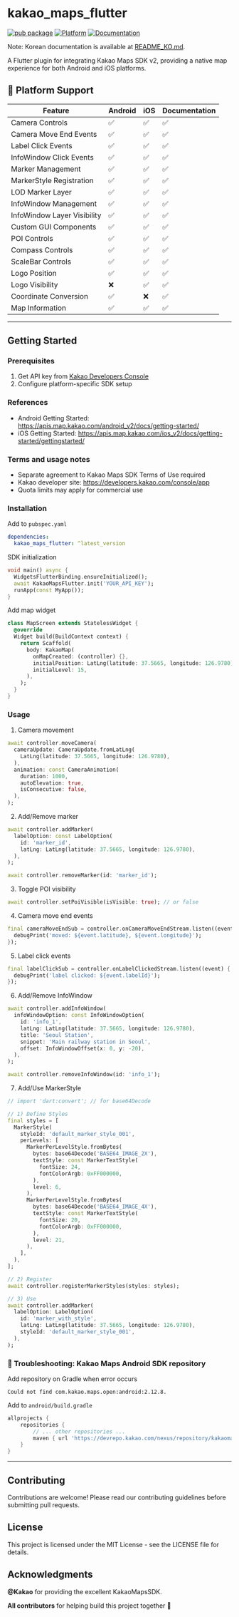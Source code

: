 # kakao_maps_flutter

[![pub package](https://img.shields.io/pub/v/kakao_maps_flutter.svg)](https://pub.dev/packages/kakao_maps_flutter)
[![Platform](https://img.shields.io/badge/platform-android%20|%20ios-green.svg)](https://github.com/seunghwanly/kakao_maps_flutter)
[![Documentation](https://img.shields.io/badge/documentation-91.4%25-brightgreen.svg)](https://pub.dev/documentation/kakao_maps_flutter)

Note: Korean documentation is available at [README_KO.md](README_KO.md).

A Flutter plugin for integrating Kakao Maps SDK v2, providing a native map experience for both Android and iOS platforms.

## 📱 Platform Support

| Feature | Android | iOS | Documentation |
|---------|---------|-----|---------------|
| Camera Controls | ✅ | ✅ | ✅ |
| Camera Move End Events | ✅ | ✅ | ✅ |
| Label Click Events | ✅ | ✅ | ✅ |
| InfoWindow Click Events | ✅ | ✅ | ✅ |
| Marker Management | ✅ | ✅ | ✅ |
| MarkerStyle Registration | ✅ | ✅ | ✅ |
| LOD Marker Layer | ✅ | ✅ | ✅ |
| InfoWindow Management | ✅ | ✅ | ✅ |
| InfoWindow Layer Visibility | ✅ | ✅ | ✅ |
| Custom GUI Components | ✅ | ✅ | ✅ |
| POI Controls | ✅ | ✅ | ✅ |
| Compass Controls | ✅ | ✅ | ✅ |
| ScaleBar Controls | ✅ | ✅ | ✅ |
| Logo Position | ✅ | ✅ | ✅ |
| Logo Visibility | ❌ | ✅ | ✅ |
| Coordinate Conversion | ✅ | ❌ | ✅ |
| Map Information | ✅ | ✅ | ✅ |

---

## Getting Started

### Prerequisites
1. Get API key from [Kakao Developers Console](https://developers.kakao.com/console/app)
2. Configure platform-specific SDK setup

### References
- Android Getting Started: https://apis.map.kakao.com/android_v2/docs/getting-started/
- iOS Getting Started: https://apis.map.kakao.com/ios_v2/docs/getting-started/gettingstarted/

### Terms and usage notes
- Separate agreement to Kakao Maps SDK Terms of Use required
- Kakao developer site: https://developers.kakao.com/console/app
- Quota limits may apply for commercial use

### Installation
Add to `pubspec.yaml`

```yaml
dependencies:
  kakao_maps_flutter: ^latest_version
```

SDK initialization

```dart
void main() async {
  WidgetsFlutterBinding.ensureInitialized();
  await KakaoMapsFlutter.init('YOUR_API_KEY');
  runApp(const MyApp());
}
```

Add map widget

```dart
class MapScreen extends StatelessWidget {
  @override
  Widget build(BuildContext context) {
    return Scaffold(
      body: KakaoMap(
        onMapCreated: (controller) {},
        initialPosition: LatLng(latitude: 37.5665, longitude: 126.9780),
        initialLevel: 15,
      ),
    );
  }
}
```


### Usage

1. Camera movement
```dart
await controller.moveCamera(
  cameraUpdate: CameraUpdate.fromLatLng(
    LatLng(latitude: 37.5665, longitude: 126.9780),
  ),
  animation: const CameraAnimation(
    duration: 1000,
    autoElevation: true,
    isConsecutive: false,
  ),
);
```

2. Add/Remove marker
```dart
await controller.addMarker(
  labelOption: const LabelOption(
    id: 'marker_id',
    latLng: LatLng(latitude: 37.5665, longitude: 126.9780),
  ),
);

await controller.removeMarker(id: 'marker_id');
```

3. Toggle POI visibility
```dart
await controller.setPoiVisible(isVisible: true); // or false
```

4. Camera move end events
```dart
final cameraMoveEndSub = controller.onCameraMoveEndStream.listen((event) {
  debugPrint('moved: ${event.latitude}, ${event.longitude}');
});
```

5. Label click events
```dart
final labelClickSub = controller.onLabelClickedStream.listen((event) {
  debugPrint('label clicked: ${event.labelId}');
});
```

6. Add/Remove InfoWindow
```dart
await controller.addInfoWindow(
  infoWindowOption: const InfoWindowOption(
    id: 'info_1',
    latLng: LatLng(latitude: 37.5665, longitude: 126.9780),
    title: 'Seoul Station',
    snippet: 'Main railway station in Seoul',
    offset: InfoWindowOffset(x: 0, y: -20),
  ),
);

await controller.removeInfoWindow(id: 'info_1');
```


7. Add/Use MarkerStyle
```dart
// import 'dart:convert'; // for base64Decode

// 1) Define Styles
final styles = [
  MarkerStyle(
    styleId: 'default_marker_style_001',
    perLevels: [
      MarkerPerLevelStyle.fromBytes(
        bytes: base64Decode('BASE64_IMAGE_2X'),
        textStyle: const MarkerTextStyle(
          fontSize: 24,
          fontColorArgb: 0xFF000000,
        ),
        level: 6,
      ),
      MarkerPerLevelStyle.fromBytes(
        bytes: base64Decode('BASE64_IMAGE_4X'),
        textStyle: const MarkerTextStyle(
          fontSize: 20,
          fontColorArgb: 0xFF000000,
        ),
        level: 21,
      ),
    ],
  ),
];

// 2) Register
await controller.registerMarkerStyles(styles: styles);

// 3) Use
await controller.addMarker(
  labelOption: LabelOption(
    id: 'marker_with_style',
    latLng: LatLng(latitude: 37.5665, longitude: 126.9780),
    styleId: 'default_marker_style_001',
  ),
);
```


### 🔧 Troubleshooting: Kakao Maps Android SDK repository
Add repository on Gradle when error occurs

```
Could not find com.kakao.maps.open:android:2.12.8.
```

Add to `android/build.gradle`

```groovy
allprojects {
    repositories {
        // ... other repositories ...
        maven { url 'https://devrepo.kakao.com/nexus/repository/kakaomap-releases/' }
    }
}
```

---

## Contributing

Contributions are welcome! Please read our contributing guidelines before submitting pull requests.

## License

This project is licensed under the MIT License - see the LICENSE file for details.

## Acknowledgments

**@Kakao** for providing the excellent KakaoMapsSDK.

**All contributors** for helping build this project together 🙏
